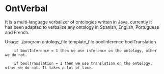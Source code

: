 # OntVerbal


It is a multi-language verbalizer of ontologies written in Java, currently it has been adapted to verbalize any ontology in Spanish, English, Portuguese and French.


Usage:
        ./program  ontology_file  template_file  boolInference  boolTranslation
        
        if boolInference = 1 then we use inference on the ontology, other we do not.
        
        if boolTranslation = 1 then we use translation on the ontology, other we do not. It takes a lot of time.
